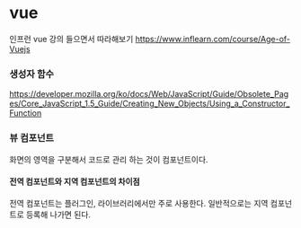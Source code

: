 # vue

인프런 vue 강의 들으면서 따라해보기
https://www.inflearn.com/course/Age-of-Vuejs

### 생성자 함수
https://developer.mozilla.org/ko/docs/Web/JavaScript/Guide/Obsolete_Pages/Core_JavaScript_1.5_Guide/Creating_New_Objects/Using_a_Constructor_Function

### 뷰 컴포넌트
화면의 영역을 구분해서 코드로 관리 하는 것이 컴포넌트이다.

#### 전역 컴포넌트와 지역 컴포넌트의 차이점
전역 컴포넌트는 플러그인, 라이브러리에서만 주로 사용한다.
일반적으로는 지역 컴포넌트로 등록해 나가면 된다.
